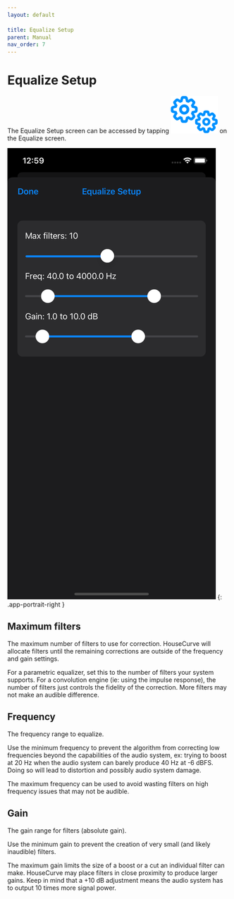 ```yaml
---
layout: default

title: Equalize Setup
parent: Manual
nav_order: 7
---
```


# Equalize Setup
The Equalize Setup screen can be accessed by tapping <img src="/assets/img/setup.png" alt="Setup" class="app-icon"> on the Equalize screen.

![Equalize setup screen](/assets/img/equalize_setup.png)
{: .app-portrait-right }

## Maximum filters
The maximum number of filters to use for correction.  HouseCurve will allocate filters until the remaining corrections are outside of the frequency and gain settings.

For a parametric equalizer, set this to the number of filters your system supports.  For a convolution engine (ie: using the impulse response), the number of filters just controls the fidelity of the correction.  More filters may not make an audible difference.


## Frequency
The frequency range to equalize.  

Use the minimum frequency to prevent the algorithm from correcting low frequencies beyond the capabilities of the audio system, ex: trying to boost at 20 Hz when the audio system can barely produce 40 Hz at -6 dBFS.  Doing so will lead to distortion and possibly audio system damage.

The maximum frequency can be used to avoid wasting filters on high frequency issues that may not be audible.

## Gain
The gain range for filters (absolute gain).

Use the minimum gain to prevent the creation of very small (and likely inaudible) filters.

The maximum gain limits the size of a boost or a cut an individual filter can make.  HouseCurve may place filters in close proximity to produce larger gains.  Keep in mind that a +10 dB adjustment means the audio system has to output 10 times more signal power.



